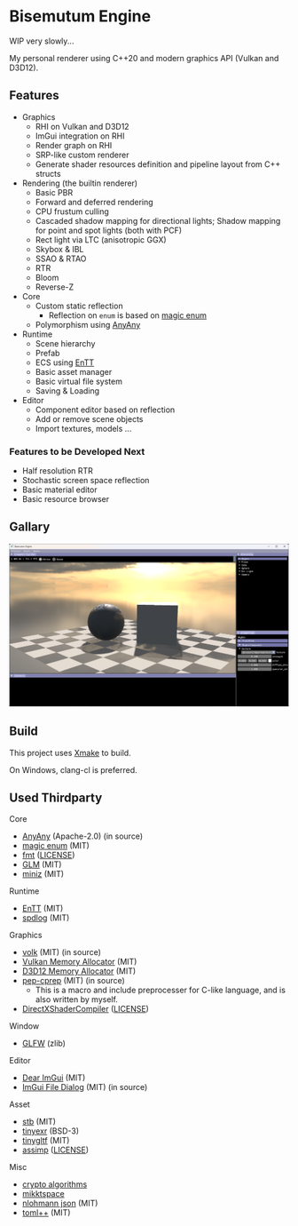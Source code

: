 # Bisemutum Engine

WIP very slowly...

My personal renderer using C++20 and modern graphics API (Vulkan and D3D12).

## Features

* Graphics
  * RHI on Vulkan and D3D12
  * ImGui integration on RHI
  * Render graph on RHI
  * SRP-like custom renderer
  * Generate shader resources definition and pipeline layout from C++ structs
* Rendering (the builtin renderer)
  * Basic PBR
  * Forward and deferred rendering
  * CPU frustum culling
  * Cascaded shadow mapping for directional lights; Shadow mapping for point and spot lights (both with PCF)
  * Rect light via LTC (anisotropic GGX)
  * Skybox & IBL
  * SSAO & RTAO
  * RTR
  * Bloom
  * Reverse-Z
* Core
  * Custom static reflection
    * Reflection on `enum` is based on [magic enum](https://github.com/Neargye/magic_enum)
  * Polymorphism using [AnyAny](https://github.com/kelbon/AnyAny)
* Runtime
  * Scene hierarchy
  * Prefab
  * ECS using [EnTT](https://github.com/skypjack/entt)
  * Basic asset manager
  * Basic virtual file system
  * Saving & Loading
* Editor
  * Component editor based on reflection
  * Add or remove scene objects
  * Import textures, models ...

### Features to be Developed Next

* Half resolution RTR
* Stochastic screen space reflection
* Basic material editor
* Basic resource browser

## Gallary

![](./images/show1.png)

## Build

This project uses [Xmake](https://xmake.io/) to build.

On Windows, clang-cl is preferred.

## Used Thirdparty

Core

* [AnyAny](https://github.com/kelbon/AnyAny) (Apache-2.0) (in source)
* [magic enum](https://github.com/Neargye/magic_enum) (MIT)
* [fmt](https://github.com/fmtlib/fmt) ([LICENSE](https://github.com/fmtlib/fmt/blob/master/LICENSE))
* [GLM](https://github.com/g-truc/glm) (MIT)
* [miniz](https://github.com/richgel999/miniz) (MIT)

Runtime

* [EnTT](https://github.com/skypjack/entt) (MIT)
* [spdlog](https://github.com/gabime/spdlog) (MIT)

Graphics

* [volk](https://github.com/zeux/volk) (MIT) (in source)
* [Vulkan Memory Allocator](https://github.com/GPUOpen-LibrariesAndSDKs/VulkanMemoryAllocator) (MIT)
* [D3D12 Memory Allocator](https://github.com/GPUOpen-LibrariesAndSDKs/D3D12MemoryAllocator) (MIT)
* [pep-cprep](https://github.com/PepcyCh/pep-cprep) (MIT) (in source)
  * This is a macro and include preprocesser for C-like language, and is also written by myself.
* [DirectXShaderCompiler](https://github.com/microsoft/DirectXShaderCompiler) ([LICENSE](https://github.com/microsoft/DirectXShaderCompiler/blob/main/LICENSE.TXT))

Window

* [GLFW](https://github.com/glfw/glfw) (zlib)

Editor

* [Dear ImGui](https://github.com/ocornut/imgui) (MIT)
* [ImGui File Dialog](https://github.com/aiekick/ImGuiFileDialog) (MIT) (in source)

Asset

* [stb](https://github.com/nothings/stb) (MIT)
* [tinyexr](https://github.com/syoyo/tinyexr) (BSD-3)
* [tinygltf](https://github.com/syoyo/tinygltf) (MIT)
* [assimp](https://github.com/assimp/assimp) ([LICENSE](https://github.com/assimp/assimp/blob/master/LICENSE))

Misc

* [crypto algorithms](https://github.com/KorewaWatchful/crypto-algorithms)
* [mikktspace](https://github.com/mmikk/MikkTSpace)
* [nlohmann json](https://github.com/nlohmann/json) (MIT)
* [toml++](https://github.com/marzer/tomlplusplus) (MIT)

